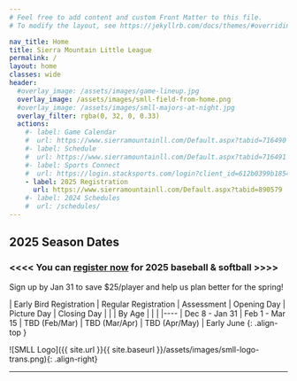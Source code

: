 ```yaml
---
# Feel free to add content and custom Front Matter to this file.
# To modify the layout, see https://jekyllrb.com/docs/themes/#overriding-theme-defaults

nav_title: Home
title: Sierra Mountain Little League
permalink: /
layout: home
classes: wide
header:
  #overlay_image: /assets/images/game-lineup.jpg
  overlay_image: /assets/images/smll-field-from-home.png
  #overlay_image: /assets/images/smll-majors-at-night.jpg
  overlay_filter: rgba(0, 32, 0, 0.33)
  actions:
    #- label: Game Calendar
    #  url: https://www.sierramountainll.com/Default.aspx?tabid=716490
    #- label: Schedule
    #  url: https://www.sierramountainll.com/Default.aspx?tabid=716491
    #- label: Sports Connect
    #  url: https://login.stacksports.com/login?client_id=612b0399b1854a002e427f78&redirect_uri=https://core-api.bluesombrero.com/login/redirect/portal/7479&app_name=Sierra+Mountain+Little+League&portalid=7479&instancekey=sports
    - label: 2025 Registration
      url: https://www.sierramountainll.com/Default.aspx?tabid=890579
    #- label: 2024 Schedules
    #  url: /schedules/
---
```


## 2025 Season Dates

### <span class="notice--success"><<<< You can [register now](https://www.sierramountainll.com/Default.aspx?tabid=890579) for 2025 baseball & softball >>>></span>

Sign up by Jan 31 to save $25/player and help us plan better for the spring!

| Early Bird Registration | Regular Registration | Assessment    | Opening Day   | Picture Day   | Closing Day
|                         |                      | By Age        |               |               |
|----
| Dec 8 - Jan 31          | Feb 1 - Mar 15       | TBD (Feb/Mar) | TBD (Mar/Apr) | TBD (Apr/May) | Early June
{: .align-top }

![SMLL Logo]({{ site.url }}{{ site.baseurl }}/assets/images/smll-logo-trans.png){: .align-right}

----
